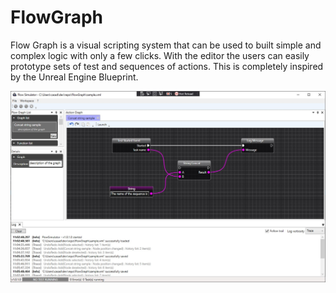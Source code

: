 # FlowGraph
Flow Graph is a visual scripting system that can be used to built simple and complex logic with only a few clicks. With the editor the users can easily prototype sets of test and sequences of actions.
This is completely inspired by the Unreal Engine Blueprint.

![Flow simulator screenshot](/flow-simulator.jpg)
